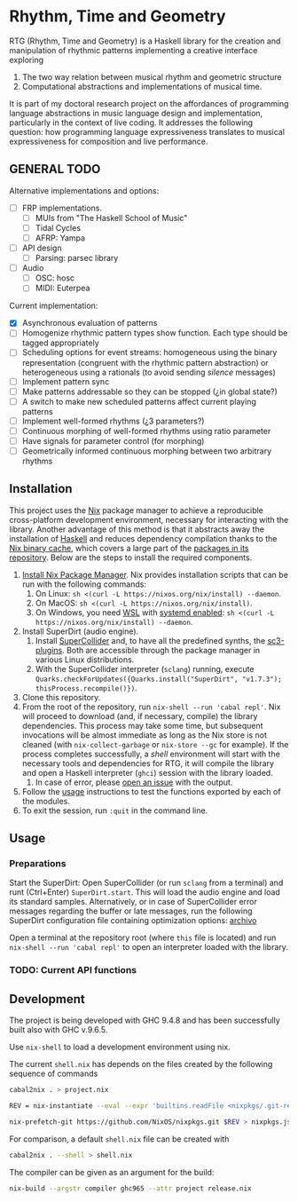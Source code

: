 # Rhythm, Time and Geometry

RTG (Rhythm, Time and Geometry) is a Haskell library for the creation and manipulation of rhythmic patterns
implementing a creative interface exploring

1. The two way relation between musical rhythm and geometric structure
1. Computational abstractions and implementations of musical time.

It is part of my doctoral research project on the affordances of programming language abstractions in music language design and implementation, particularly in the context of live coding.
It addresses the following question: how programming language expressiveness translates to musical expressiveness for composition and live performance.

## GENERAL TODO

Alternative implementations and options:

* [ ] FRP implementations.
  * [ ] MUIs from "The Haskell School of Music"
  * [ ] Tidal Cycles
  * [ ] AFRP: Yampa
* [ ] API design
  * [ ] Parsing: parsec library
* [ ] Audio
  * [ ] OSC: hosc
  * [ ] MIDI: Euterpea

Current implementation:

* [x] Asynchronous evaluation of patterns
* [ ] Homogenize rhythmic pattern types show function. Each type should be tagged appropriately
* [ ] Scheduling options for event streams: homogeneous using the binary representation (congruent with the rhythmic pattern abstraction) or heterogeneous using a rationals (to avoid sending _silence_ messages)
* [ ] Implement pattern sync
* [ ] Make patterns addressable so they can be stopped (¿in global state?)
* [ ] A switch to make new scheduled patterns affect current playing patterns
* [ ] Implement well-formed rhythms (¿3 parameters?)
* [ ] Continuous morphing of well-formed rhythms using ratio parameter
* [ ] Have signals for parameter control (for morphing)
* [ ] Geometrically informed continuous morphing between two arbitrary rhythms

## Installation

This project uses the [Nix](https://nixos.org/manual/nix/stable/) package manager to achieve a reproducible cross-platform development environment, necessary for interacting with the library.
Another advantage of this method is that it abstracts away the installation of [Haskell](https://www.haskell.org/downloads/) and reduces dependency compilation thanks to the [Nix binary cache](https://cache.nixos.org), which covers a large part of the [packages in its repository](https://search.nixos.org/packages). Below are the steps to install the required components.

1. [Install Nix Package Manager](https://nixos.org/download). Nix provides installation scripts that can be run with the following commands:
   1. On Linux: `sh <(curl -L https://nixos.org/nix/install) --daemon`.
   1. On MacOS: `sh <(curl -L https://nixos.org/nix/install)`.
   1. On Windows, you need [WSL](https://learn.microsoft.com/en-us/windows/wsl/install) with [systemd enabled](https://devblogs.microsoft.com/commandline/systemd-support-is-now-available-in-wsl/): `sh <(curl -L https://nixos.org/nix/install) --daemon`.
1. Install SuperDirt (audio engine).
   1. Install [SuperCollider](https://supercollider.github.io/downloads.html) and, to have all the predefined synths, the [sc3-plugins](https://supercollider.github.io/sc3-plugins/). Both are accessible through the package manager in various Linux distributions.
   1. With the SuperCollider interpreter (`sclang`) running, execute `Quarks.checkForUpdates({Quarks.install("SuperDirt", "v1.7.3"); thisProcess.recompile()})`.
1. Clone this repository.
1. From the root of the repository, run `nix-shell --run 'cabal repl'`.
Nix will proceed to download (and, if necessary, compile) the library dependencies.
This process may take some time, but subsequent invocations will be almost immediate
as long as the Nix store is not cleaned (with `nix-collect-garbage` or `nix-store --gc` for example).
If the process completes successfully, a _shell_ environment will start with the necessary tools and dependencies for RTG,
it will compile the library and open a Haskell interpreter (`ghci`) session with the library loaded.
   1. In case of error, please [open an issue](https://github.com/ninioArtillero/ritmoTG/issues/new/choose) with the output.
1. Follow the [usage](#usage) instructions to test the functions exported by each of the modules.
1. To exit the session, run `:quit` in the command line.

## Usage

### Preparations

Start the SuperDirt: Open SuperCollider (or run `sclang` from a terminal) and runt (Ctrl+Enter) `SuperDirt.start`.
This will load the audio engine and load its standard samples.
Alternatively, or in case of SuperCollider error messages regarding the buffer or late messages, run the following SuperDirt configuration file containing optimization options:
[archivo](https://raw.githubusercontent.com/musikinformatik/SuperDirt/develop/superdirt_startup.scd)

Open a terminal at the repository root (where `this` file is located) and run `nix-shell --run 'cabal repl'` to open an interpreter loaded with the library.

### TODO: Current API functions

## Development

The project is being developed with GHC 9.4.8 and has been successfully built also with GHC v.9.6.5.

Use `nix-shell` to load a development environment using nix.

The current `shell.nix` has depends on the files created by the following sequence of commands

``` sh
cabal2nix . > project.nix

REV = nix-instantiate --eval --expr 'builtins.readFile <nixpkgs/.git-revision>'

nix-prefetch-git https://github.com/NixOS/nixpkgs.git $REV > nixpkgs.json
```

For comparison, a default `shell.nix` file can be created with

```sh
cabal2nix . --shell > shell.nix
```



The compiler can be given as an argument for the build:

```sh
nix-build --argstr compiler ghc965 --attr project release.nix
```

